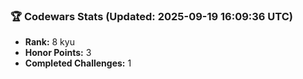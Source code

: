 ### 🏆 Codewars Stats (Updated: 2025-09-19 16:09:36 UTC)

- **Rank:** 8 kyu
- **Honor Points:** 3
- **Completed Challenges:** 1
